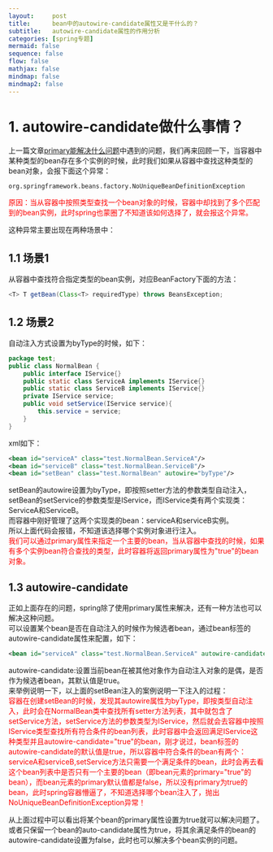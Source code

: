 ```yaml
---
layout:     post
title:      bean中的autowire-candidate属性又是干什么的？
subtitle:   autowire-candidate属性的作用分析
categories: [spring专题]
mermaid: false
sequence: false
flow: false
mathjax: false
mindmap: false
mindmap2: false
---
```


# 1. autowire-candidate做什么事情？
上一篇文章[primary能解决什么问题](https://zhaoeh.github.io/myblog/2022/01/10/primary%E8%83%BD%E8%A7%A3%E5%86%B3%E4%BB%80%E4%B9%88%E9%97%AE%E9%A2%98/)中遇到的问题，我们再来回顾一下，当容器中某种类型的bean存在多个实例的时候，此时我们如果从容器中查找这种类型的bean对象，会报下面这个异常：
```youtrack
org.springframework.beans.factory.NoUniqueBeanDefinitionException
```
<font color="#FF0000">原因：当从容器中按照类型查找一个bean对象的时候，容器中却找到了多个匹配到的bean实例，此时spring也蒙圈了不知道该如何选择了，就会报这个异常。 </font>

这种异常主要出现在两种场景中：   
## 1.1 场景1
从容器中查找符合指定类型的bean实例，对应BeanFactory下面的方法：
```java
<T> T getBean(Class<T> requiredType) throws BeansException;
```
## 1.2 场景2
自动注入方式设置为byType的时候，如下：   
```java
package test;
public class NormalBean {
    public interface IService{}
    public static class ServiceA implements IService{}
    public static class ServiceB implements IService{}
    private IService service;
    public void setService(IService service){
        this.service = service;
    }
}
```
xml如下：
```xml
<bean id="serviceA" class="test.NormalBean.ServiceA"/>
<bean id="serviceB" class="test.NormalBean.ServiceB"/>
<bean id="setBean" class="test.NormalBean" autowire="byType"/>
```
setBean的autowire设置为byType，即按照setter方法的参数类型自动注入，setBean的setService的参数类型是IService，而IService类有两个实现类：ServiceA和ServiceB。   
而容器中刚好管理了这两个实现类的bean：serviceA和serviceB实例。   
所以上面代码会报错，不知道该选择哪个实例对象进行注入。   
<font color="#FF0000">我们可以通过primary属性来指定一个主要的bean，当从容器中查找的时候，如果有多个实例bean符合查找的类型，此时容器将返回primary属性为"true"的bean对象。</font>

## 1.3 autowire-candidate
正如上面存在的问题，spring除了使用primary属性来解决，还有一种方法也可以解决这种问题。   
可以设置某个bean是否在自动注入的时候作为候选者bean，通过bean标签的autowire-candidate属性来配置，如下：
```xml
<bean id="serviceA" class="test.NormalBean.ServiceA" autowire-candidate="false"/>
```
autowire-candidate:设置当前bean在被其他对象作为自动注入对象的是偶，是否作为候选者bean，其默认值是true。   
来举例说明一下，以上面的setBean注入的案例说明一下注入的过程：   
<font color="#FF0000">容器在创建setBean的时候，发现其autowire属性为byType，即按类型自动注入，此时会在NormalBean类中查找所有setter方法列表，其中就包含了setService方法，setService方法的参数类型为IService，然后就会去容器中按照IService类型查找所有符合条件的bean列表，此时容器中会返回满足IService这种类型并且autowire-candidate="true"的bean，刚才说过，bean标签的autowire-candidate的默认值是true，所以容器中符合条件的bean有两个：serviceA和serviceB,setService方法只需要一个满足条件的bean，此时会再去看这个bean列表中是否只有一个主要的bean（即bean元素的primary="true"的bean），而bean元素的primary默认值都是false，所以没有primary为true的bean，此时spring容器懵逼了，不知道选择哪个bean注入了，抛出NoUniqueBeanDefinitionException异常！</font>

从上面过程中可以看出将某个bean的primary属性设置为true就可以解决问题了。   
或者只保留一个bean的auto-candidate属性为true，将其余满足条件的bean的autowire-candidate设置为false，此时也可以解决多个bean实例的问题。   
